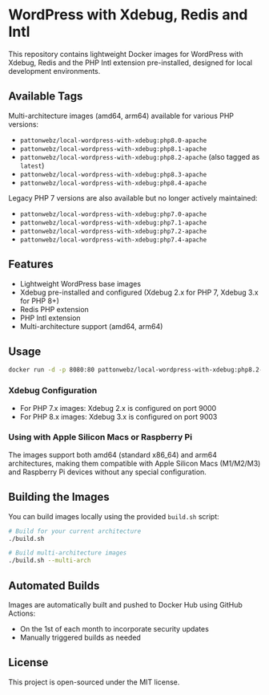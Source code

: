 # WordPress with Xdebug, Redis and Intl

This repository contains lightweight Docker images for WordPress with Xdebug, Redis and the PHP Intl extension pre-installed, designed for local development environments.

## Available Tags

Multi-architecture images (amd64, arm64) available for various PHP versions:

- `pattonwebz/local-wordpress-with-xdebug:php8.0-apache`
- `pattonwebz/local-wordpress-with-xdebug:php8.1-apache`
- `pattonwebz/local-wordpress-with-xdebug:php8.2-apache` (also tagged as `latest`)
- `pattonwebz/local-wordpress-with-xdebug:php8.3-apache`
- `pattonwebz/local-wordpress-with-xdebug:php8.4-apache`

Legacy PHP 7 versions are also available but no longer actively maintained:

- `pattonwebz/local-wordpress-with-xdebug:php7.0-apache`
- `pattonwebz/local-wordpress-with-xdebug:php7.1-apache`
- `pattonwebz/local-wordpress-with-xdebug:php7.2-apache`
- `pattonwebz/local-wordpress-with-xdebug:php7.4-apache`

## Features

- Lightweight WordPress base images
- Xdebug pre-installed and configured (Xdebug 2.x for PHP 7, Xdebug 3.x for PHP 8+)
- Redis PHP extension
- PHP Intl extension
- Multi-architecture support (amd64, arm64)

## Usage

```bash
docker run -d -p 8080:80 pattonwebz/local-wordpress-with-xdebug:php8.2-apache
```

### Xdebug Configuration

- For PHP 7.x images: Xdebug 2.x is configured on port 9000
- For PHP 8.x images: Xdebug 3.x is configured on port 9003

### Using with Apple Silicon Macs or Raspberry Pi

The images support both amd64 (standard x86_64) and arm64 architectures, making them compatible with Apple Silicon Macs (M1/M2/M3) and Raspberry Pi devices without any special configuration.

## Building the Images

You can build images locally using the provided `build.sh` script:

```bash
# Build for your current architecture
./build.sh

# Build multi-architecture images
./build.sh --multi-arch
```

## Automated Builds

Images are automatically built and pushed to Docker Hub using GitHub Actions:
- On the 1st of each month to incorporate security updates
- Manually triggered builds as needed

## License

This project is open-sourced under the MIT license.
